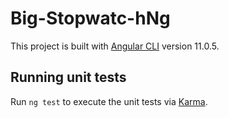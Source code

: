 # Big-Stopwatc-hNg

This project is built with [Angular CLI](https://github.com/angular/angular-cli) version 11.0.5.


## Running unit tests

Run `ng test` to execute the unit tests via [Karma](https://karma-runner.github.io).
